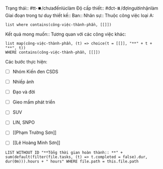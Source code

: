 
Trạng thái:: #tt-⏹️/chưađếnlúclàm
Độ cấp thiết:: #đct-⏸️/đợingườinhậnlàm 
Giai đoạn trong tư duy thiết kế:: 
Ban::
Nhân sự::
Thuộc công việc loại A:
```dataview
list where contains(công-việc-thành-phần, [[]])
```

Kết quả mong muốn::
Tương quan với các công việc khác:
```dataview 
list map(công-việc-thành-phần, (t) => choice(t = [[]], "**" + t + "**", t))
WHERE contains(công-việc-thành-phần, [[]])
```

Các bước thực hiện:
- [ ] Nhóm Kiến đen CSDS
- [ ] Nhiếp ảnh
- [ ] Đạo và đời
- [ ] Gieo mầm phát triển
- [ ] SUV
- [ ] LIN, SNPO
- [ ] [[Phạm Trường Sơn]] 
- [ ] [[Lê Hoàng Minh Sơn]] 


```dataview
LIST WITHOUT ID "**Tổng thời gian hoàn thành:: **" + sum(default(filter(file.tasks, (t) => t.completed = false).dur, dur(0m))).hours + " hours" WHERE file.path = this.file.path
```
